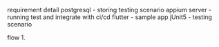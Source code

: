 requirement detail
postgresql - storing testing scenario
appium server - running test and integrate with ci/cd
flutter - sample app
jUnit5 - testing scenario

flow
1. 

